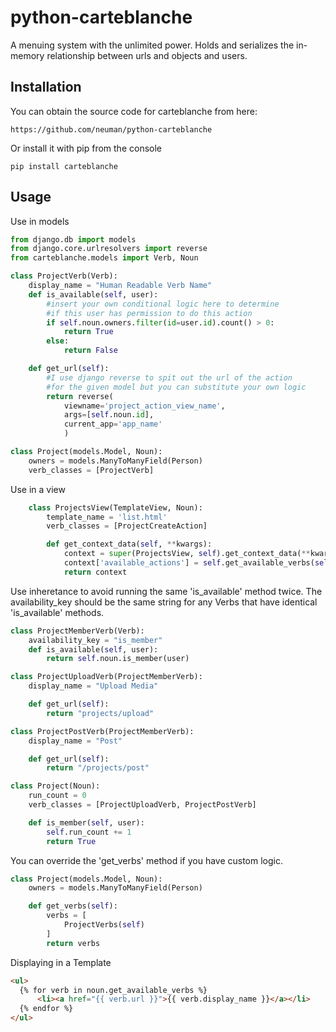 python-carteblanche
===================

A menuing system with the unlimited power. Holds and serializes the in-memory relationship between urls and objects and users.


Installation
------------
You can obtain the source code for carteblanche from here:

    https://github.com/neuman/python-carteblanche

Or install it with pip from the console

	pip install carteblanche

Usage
-----

Use in models

```python
from django.db import models
from django.core.urlresolvers import reverse
from carteblanche.models import Verb, Noun

class ProjectVerb(Verb):
    display_name = "Human Readable Verb Name"
    def is_available(self, user):
        #insert your own conditional logic here to determine 
        #if this user has permission to do this action
        if self.noun.owners.filter(id=user.id).count() > 0:
            return True
        else:
            return False

    def get_url(self):
        #I use django reverse to spit out the url of the action 
        #for the given model but you can substitute your own logic
        return reverse(
            viewname='project_action_view_name', 
            args=[self.noun.id], 
            current_app='app_name'
            )

class Project(models.Model, Noun):
    owners = models.ManyToManyField(Person)
    verb_classes = [ProjectVerb]

```

Use in a view 

```python
    class ProjectsView(TemplateView, Noun):
        template_name = 'list.html'
        verb_classes = [ProjectCreateAction]

        def get_context_data(self, **kwargs):
            context = super(ProjectsView, self).get_context_data(**kwargs)
            context['available_actions'] = self.get_available_verbs(self.request.user)
            return context
```

Use inheretance to avoid running the same 'is_available' method twice.
The availability_key should be the same string for any Verbs that have identical 'is_available' methods.

```python
class ProjectMemberVerb(Verb):
    availability_key = "is_member"
    def is_available(self, user):
        return self.noun.is_member(user)

class ProjectUploadVerb(ProjectMemberVerb):
    display_name = "Upload Media"

    def get_url(self):
        return "projects/upload"

class ProjectPostVerb(ProjectMemberVerb):
    display_name = "Post"

    def get_url(self):
        return "/projects/post"

class Project(Noun):
    run_count = 0
    verb_classes = [ProjectUploadVerb, ProjectPostVerb]

    def is_member(self, user):
        self.run_count += 1
        return True
```

You can override the 'get_verbs'  method if you have custom logic.

```python
class Project(models.Model, Noun):
    owners = models.ManyToManyField(Person)

    def get_verbs(self):
        verbs = [
            ProjectVerbs(self)
        ]
        return verbs
```

Displaying in a Template

```html
<ul>
  {% for verb in noun.get_available_verbs %}
      <li><a href="{{ verb.url }}">{{ verb.display_name }}</a></li>
  {% endfor %}
</ul>
```


